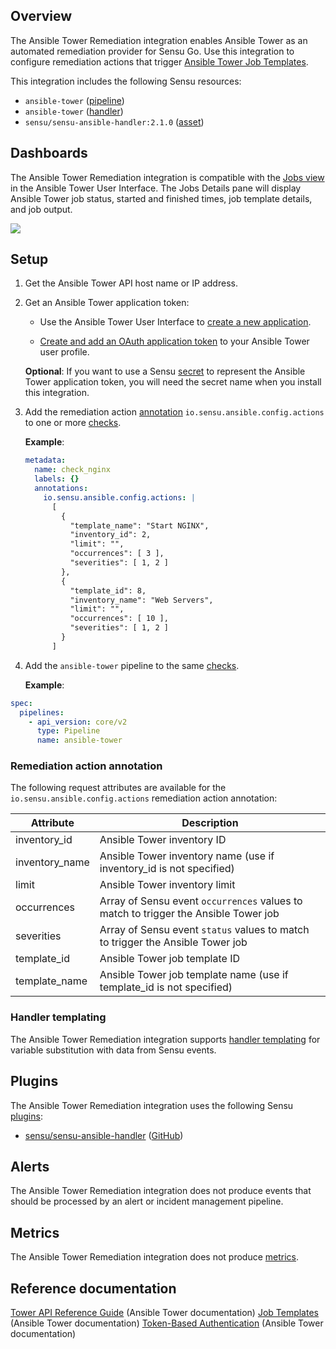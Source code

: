 ## Overview

<!-- Sensu Integration description; supports markdown -->

The Ansible Tower Remediation integration enables Ansible Tower as an automated remediation provider for Sensu Go. Use this integration to configure remediation actions that trigger [Ansible Tower Job Templates][ansible-tower-job-templates].

<!-- Provide a high level overview of the integration contents (e.g. checks, filters, mutators, handlers, assets, etc) -->

This integration includes the following Sensu resources:

* `ansible-tower` ([pipeline])
* `ansible-tower` ([handler])
* `sensu/sensu-ansible-handler:2.1.0` ([asset])

## Dashboards

<!-- List of supported dashboards w/ screenshots (supports png, jpeg, and gif images; relative paths only; e.g. `![](img/dashboard-1.png)` )-->

The Ansible Tower Remediation integration is compatible with the [Jobs view][ansible-tower-jobs-dashboard] in the Ansible Tower User Interface. The Jobs Details pane will display Ansible Tower job status, started and finished times, job template details, and job output.

![](img/job-dashboard.png)

## Setup

<!-- Sensu Integration setup instructions, including Sensu agent configuration and external component configuration -->
<!-- EXAMPLE: what configuration (if any) is required in a third-party service to enable monitoring? -->

1. Get the Ansible Tower API host name or IP address.

1. Get an Ansible Tower application token:

   - Use the Ansible Tower User Interface to [create a new application][ansible-tower-application].

   - [Create and add an OAuth application token][ansible-tower-app-token] to your Ansible Tower user profile.

   **Optional**: If you want to use a Sensu [secret] to represent the Ansible Tower application token, you will need the secret name when you install this integration.

1. Add the remediation action [annotation] `io.sensu.ansible.config.actions` to one or more [checks].

   **Example**:

   ```yaml
   metadata:
     name: check_nginx
     labels: {}
     annotations:
       io.sensu.ansible.config.actions: |
         [
           {
             "template_name": "Start NGINX",
             "inventory_id": 2,
             "limit": "",
             "occurrences": [ 3 ],
             "severities": [ 1, 2 ]
           },
           {
             "template_id": 8,
             "inventory_name": "Web Servers",
             "limit": "",
             "occurrences": [ 10 ],
             "severities": [ 1, 2 ]
           }
         ]
   ```

1. Add the `ansible-tower` pipeline to the same [checks].
   
   **Example**:

  ```yaml
  spec:
    pipelines:
      - api_version: core/v2
        type: Pipeline
        name: ansible-tower
  ```

### Remediation action annotation

The following request attributes are available for the `io.sensu.ansible.config.actions` remediation action annotation:

Attribute      | Description
-------------- | -----------
inventory_id   | Ansible Tower inventory ID
inventory_name | Ansible Tower inventory name (use if inventory_id is not specified)
limit          | Ansible Tower inventory limit
occurrences    | Array of Sensu event `occurrences` values to match to trigger the Ansible Tower job
severities     | Array of Sensu event `status` values to match to trigger the Ansible Tower job
template_id    | Ansible Tower job template ID
template_name  | Ansible Tower job template name (use if template_id is not specified)

### Handler templating

The Ansible Tower Remediation integration supports [handler templating][handler-templating] for variable substitution with data from Sensu events.

## Plugins

<!-- Links to any Sensu Integration dependencies (i.e. Sensu Plugins) -->

The Ansible Tower Remediation integration uses the following Sensu [plugins]:

- [sensu/sensu-ansible-handler][sensu-ansible-handler-bonsai] ([GitHub][sensu-ansible-handler-github])

## Alerts

<!-- List of all alerts generated by this integration. -->

The Ansible Tower Remediation integration does not produce events that should be processed by an alert or incident management pipeline.

## Metrics

<!-- List of all metrics or events collected by this integration. -->

The Ansible Tower Remediation integration does not produce [metrics].

## Reference documentation

<!-- Please provide links to any relevant reference documentation to help users learn more and/or troubleshoot this integration; specifically including any third-party software documentation. -->

[Tower API Reference Guide][ansible-tower-api-reference] (Ansible Tower documentation)
[Job Templates][ansible-tower-job-templates] (Ansible Tower documentation)
[Token-Based Authentication][ansible-tower-auth-guide] (Ansible Tower documentation)


<!-- Links -->
[checks]: https://docs.sensu.io/sensu-go/latest/observability-pipeline/observe-schedule/checks/
[asset]: https://docs.sensu.io/sensu-go/latest/plugins/assets/
[subscriptions]: https://docs.sensu.io/sensu-go/latest/observability-pipeline/observe-schedule/subscriptions/
[agents]: https://docs.sensu.io/sensu-go/latest/observability-pipeline/observe-schedule/agent/
[annotation]: https://docs.sensu.io/sensu-go/latest/observability-pipeline/observe-schedule/agent/#general-configuration-flags
[plugins]: https://docs.sensu.io/sensu-go/latest/plugins/
[metrics]: https://docs.sensu.io/sensu-go/latest/observability-pipeline/observe-schedule/metrics/
[pipeline]: https://docs.sensu.io/sensu-go/latest/observability-pipeline/observe-process/pipelines/
[handler]: https://docs.sensu.io/sensu-go/latest/observability-pipeline/observe-process/handlers/
[tokens]: https://docs.sensu.io/sensu-go/latest/observability-pipeline/observe-schedule/tokens/
[handler-templating]: https://docs.sensu.io/sensu-go/latest/observability-pipeline/observe-process/handler-templates/
[sensu-plus]: https://sensu.io/features/analytics
[sensu-ansible-handler-bonsai]: https://bonsai.sensu.io/assets/sensu/sensu-ansible-handler
[sensu-ansible-handler-github]: https://github.com/sensu/sensu-ansible-handler
[ansible-tower-job-templates]: https://docs.ansible.com/ansible-tower/latest/html/userguide/job_templates.html
[ansible-tower-jobs-dashboard]: https://docs.ansible.com/ansible-tower/latest/html/userguide/jobs.html
[ansible-tower-application]: https://docs.ansible.com/ansible-tower/latest/html/userguide/applications_auth.html#create-a-new-application
[ansible-tower-app-token]: https://docs.ansible.com/ansible-tower/latest/html/userguide/applications_auth.html#add-tokens
[ansible-tower-api-reference]: https://docs.ansible.com/ansible-tower/latest/html/towerapi/api_ref.html
[ansible-tower-auth-guide]: https://docs.ansible.com/ansible-tower/latest/html/administration/oauth2_token_auth.html
[secret]: https://docs.sensu.io/sensu-go/latest/operations/manage-secrets/secrets/
